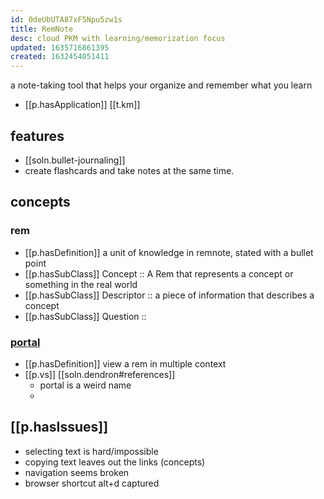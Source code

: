 ```yaml
---
id: 0deUbUTA87xF5Npu5zw1s
title: RemNote
desc: cloud PKM with learning/memorization focus
updated: 1635716861395
created: 1632454051411
---
```



a note-taking tool that helps your organize and remember what you learn

- [[p.hasApplication]] [[t.km]] 


## features

- [[soln.bullet-journaling]]  
- create flashcards and take notes at the same time.

## concepts

### rem
- [[p.hasDefinition]] a unit of knowledge in remnote, stated with a bullet point
- [[p.hasSubClass]] Concept :: A Rem that represents a concept or something in the real world
- [[p.hasSubClass]] Descriptor :: a piece of information that describes a concept
- [[p.hasSubClass]] Question :: 


### [portal](https://www.remnote.com/p/help/document/rML9ANQyE7DW3XqPn)

- [[p.hasDefinition]] view a rem in multiple context
- [[p.vs]] [[soln.dendron#references]]
  - portal is a weird name
  - 

## [[p.hasIssues]]

- selecting text is hard/impossible
- copying text leaves out the links (concepts)
- navigation seems broken
- browser shortcut alt+d captured


